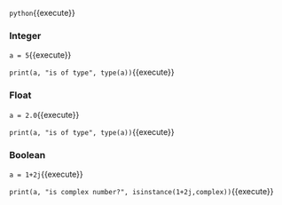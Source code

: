`python`{{execute}}

### Integer

`a = 5`{{execute}}

`print(a, "is of type", type(a))`{{execute}}

### Float
`a = 2.0`{{execute}}

`print(a, "is of type", type(a))`{{execute}}

### Boolean
`a = 1+2j`{{execute}}

`print(a, "is complex number?", isinstance(1+2j,complex))`{{execute}}





